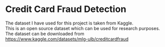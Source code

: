 # Credit Card Fraud Detection

The dataset I have used for this project is taken from Kaggle. <br />
This is an open source dataset which can be used for research purposes.<br />
The dataset can be downloaded from https://www.kaggle.com/datasets/mlg-ulb/creditcardfraud


